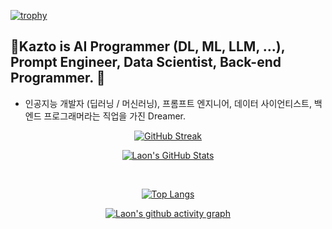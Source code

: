 [![trophy](https://github-profile-trophy.vercel.app/?username=KaztoRay&theme=algolia&column=10)](https://github.com/Luon/)

## 💫Kazto is AI Programmer (DL, ML, LLM, ...), Prompt Engineer, Data Scientist, Back-end Programmer. 💫

- 인공지능 개발자 (딥러닝 / 머신러닝), 프롬프트 엔지니어, 데이터 사이언티스트, 백엔드 프로그래머라는 직업을 가진 Dreamer. 
<div align = "center">

[![GitHub Streak](https://github-readme-streak-stats.herokuapp.com/?user=KaztoRay&theme=holi-theme)](https://git.io/streak-stats)

[![Laon's GitHub Stats](https://github-readme-stats.vercel.app/api?username=KaztoRay&hide=contribs,prs&show_icons=true&theme=ambient_gradient)](https://github.com/anuraghazra/github-readme-stats)

<br>

[![Top Langs](https://github-readme-stats.vercel.app/api/top-langs/?username=KaztoRay&langs_count=10&hide=contribs,prs&show_icons=true&theme=ambient_gradient)](https://github.com/anuraghazra/github-readme-stats)

[![Laon's github activity graph](https://github-readme-activity-graph.vercel.app/graph?username=KaztoRay&theme=react-dark&border=true)](https://github.com/ashutosh00710/github-readme-activity-graph)

</div>
 
 
